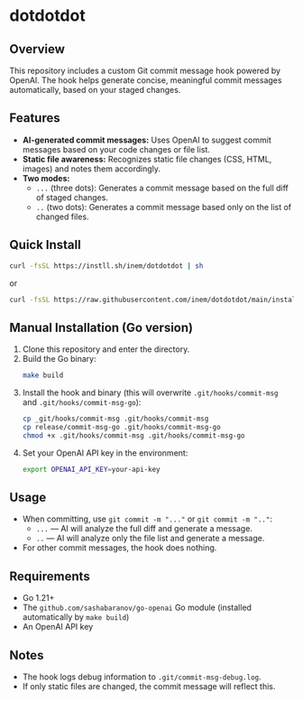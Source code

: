# dotdotdot

## Overview

This repository includes a custom Git commit message hook powered by OpenAI. The hook helps generate concise, meaningful commit messages automatically, based on your staged changes.

## Features

- **AI-generated commit messages:** Uses OpenAI to suggest commit messages based on your code changes or file list.
- **Static file awareness:** Recognizes static file changes (CSS, HTML, images) and notes them accordingly.
- **Two modes:**
  - `...` (three dots): Generates a commit message based on the full diff of staged changes.
  - `..` (two dots): Generates a commit message based only on the list of changed files.

## Quick Install

```sh
curl -fsSL https://instll.sh/inem/dotdotdot | sh
```

or

```sh
curl -fsSL https://raw.githubusercontent.com/inem/dotdotdot/main/install.sh | sh
```


## Manual Installation (Go version)

1. Clone this repository and enter the directory.
2. Build the Go binary:
   ```bash
   make build
   ```
3. Install the hook and binary (this will overwrite `.git/hooks/commit-msg` and `.git/hooks/commit-msg-go`):
   ```bash
   cp _git/hooks/commit-msg .git/hooks/commit-msg
   cp release/commit-msg-go .git/hooks/commit-msg-go
   chmod +x .git/hooks/commit-msg .git/hooks/commit-msg-go
   ```
4. Set your OpenAI API key in the environment:
   ```bash
   export OPENAI_API_KEY=your-api-key
   ```

## Usage

- When committing, use `git commit -m "..."` or `git commit -m ".."`:
  - `...` — AI will analyze the full diff and generate a message.
  - `..` — AI will analyze only the file list and generate a message.
- For other commit messages, the hook does nothing.

## Requirements

- Go 1.21+
- The `github.com/sashabaranov/go-openai` Go module (installed automatically by `make build`)
- An OpenAI API key

## Notes

- The hook logs debug information to `.git/commit-msg-debug.log`.
- If only static files are changed, the commit message will reflect this.
